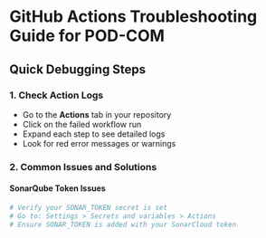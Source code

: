# GitHub Actions Troubleshooting Guide for POD-COM

## Quick Debugging Steps

### 1. Check Action Logs
- Go to the **Actions** tab in your repository
- Click on the failed workflow run
- Expand each step to see detailed logs
- Look for red error messages or warnings

### 2. Common Issues and Solutions

#### SonarQube Token Issues
```bash
# Verify your SONAR_TOKEN secret is set
# Go to: Settings > Secrets and variables > Actions
# Ensure SONAR_TOKEN is added with your SonarCloud token